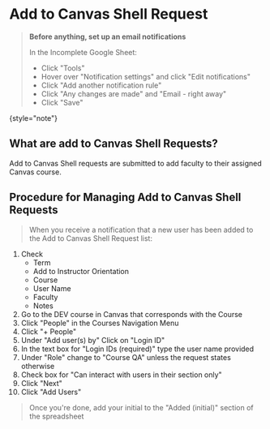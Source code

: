 # Add to Canvas Shell Request

> **Before anything, set up an email notifications**
>
> In the Incomplete Google Sheet:
>  - Click "Tools"
>  - Hover over "Notification settings" and click "Edit notifications"
>  - Click "Add another notification rule"
>  - Click "Any changes are made" and "Email - right away"
>  - Click "Save"
>
{style="note"}

## What are add to Canvas Shell Requests?

Add to Canvas Shell requests are submitted to add faculty to their assigned Canvas course.


## Procedure for Managing Add to Canvas Shell Requests
>When you receive a notification that a new user has been added to the Add to Canvas Shell Request list:

1. Check
   - Term
   - Add to Instructor Orientation
   - Course
   - User Name
   - Faculty
   - Notes
2. Go to the DEV course in Canvas that corresponds with the Course
3. Click "People" in the Courses Navigation Menu
4. Click "+ People"
5. Under "Add user(s) by" Click on "Login ID"
6. In the text box for "Login IDs (required)" type the user name provided
7. Under "Role" change to "Course QA" unless the request states otherwise
8. Check box for "Can interact with users in their section only"
9. Click "Next"
10. Click "Add Users"

>Once you're done, add your initial to the "Added (initial)" section of the spreadsheet
